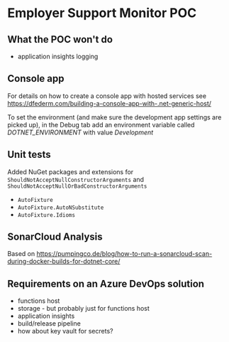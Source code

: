 # Employer Support Monitor POC


## What the POC won't do

- application insights logging


## Console app

For details on how to create a console app with hosted services see https://dfederm.com/building-a-console-app-with-.net-generic-host/

To set the environment (and make sure the development app settings are picked up), in the Debug tab add an environment variable called *DOTNET_ENVIRONMENT* with value *Development*


## Unit tests

Added NuGet packages and extensions for `ShouldNotAcceptNullConstructorArguments` and `ShouldNotAcceptNullOrBadConstructorArguments` 
- `AutoFixture`
- `AutoFixture.AutoNSubstitute`
- `AutoFixture.Idioms`


## SonarCloud Analysis

Based on https://pumpingco.de/blog/how-to-run-a-sonarcloud-scan-during-docker-builds-for-dotnet-core/



## Requirements on an Azure DevOps solution

- functions host
- storage - but probably just for functions host
- application insights
- build/release pipeline
- how about key vault for secrets?

